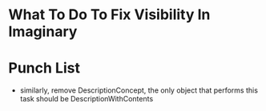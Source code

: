 # What To Do To Fix Visibility In Imaginary #

# Punch List #
- similarly, remove DescriptionConcept, the only object that performs this task
should be DescriptionWithContents
